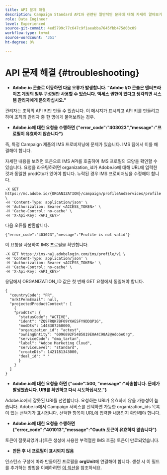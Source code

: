 ```yaml
---
title: API 문제 해결
description: Campaign Standard API와 관련된 일반적인 문제에 대해 자세히 알아보기
role: Data Engineer
level: Experienced
source-git-commit: 4ed5799c77c647c9f1aeabba7645fbb475d03c09
workflow-type: tm+mt
source-wordcount: '351'
ht-degree: 0%

---
```


# API 문제 해결 {#troubleshooting}

* **Adobe.io 콘솔로 이동하면 다음 오류가 발생합니다. &quot;Adobe I/O 콘솔은 엔터프라이즈 계정의 일부 구성원만 사용할 수 있습니다. 액세스 권한이 있다고 생각되면 시스템 관리자에게 문의하십시오.&quot;**

관리자는 조직의 API 키만 만들 수 있습니다. 이 메시지가 표시되고 API 키를 만들려고 하며 조직의 관리자 중 한 명에게 물어보려는 경우.

* **Adobe.io에 대한 요청을 수행하면 {&quot;error_code&quot;:&quot;403023&quot;,&quot;message&quot;:&quot;프로필이 유효하지 않습니다&quot;}**

즉, 특정 Campaign 제품의 IMS 프로비저닝에 문제가 있습니다. IMS 팀에서 이를 해결해야 합니다.

자세한 내용을 보려면 토큰으로 IMS API를 호출하여 IMS 프로필의 모양을 확인할 수 있습니다. 요청을 라우팅하려면 organization_id가 Adobe.io에 대해 URL에 입력한 것과 동일한 prodCtx가 있어야 합니다.
누락된 경우 IMS 프로비저닝을 수정해야 합니다.

```
-X GET https://mc.adobe.io/{ORGANIZATION}/campaign/profileAndServices/profile \
-H 'Content-Type: application/json' \
-H 'Authorization: Bearer <ACCESS_TOKEN>' \
-H 'Cache-Control: no-cache' \
-H 'X-Api-Key: <API_KEY>'
```

다음 오류를 반환합니다.

```
{"error_code":"403023","message":"Profile is not valid"}
```

이 요청을 사용하여 IMS 프로필을 확인합니다.

```
-X GET https://ims-na1.adobelogin.com/ims/profile/v1 \
-H 'Content-Type: application/json' \
-H 'Authorization: Bearer <ACCESS_TOKEN>' \
-H 'Cache-Control: no-cache' \
-H 'X-Api-Key: <API_KEY>'
```

응답에서 ORGANIZATION_ID 값은 첫 번째 GET 요청에서 동일해야 합니다.

```
{
  "countryCode": "FR",
  "mrktPermEmail": null,
  "projectedProductContext": [
    {
    "prodCtx": {
      "statusCode": "ACTIVE",
      "ident": "ZQ9FRQK7BF09YXAESFY9DDQP1G",
      "modDts": 1448307260000,
      "organization_id": "actest",
      "owningEntity": "6096892F54B5819E0A4C98A2@AdobeOrg",
      "serviceCode": "dma_tartan",
      "label": "Adobe Marketing Cloud",
      "serviceLevel": "standard",
      "createDts": 1421181343000,
      "deal_id": " "
      }
    }
  ]
}
```

* **Adobe.io에 대한 요청을 하면 {&quot;code&quot;:500, &quot;message&quot;:&quot;죄송합니다. 문제가 발생했습니다. URI를 확인하고 다시 시도하십시오.&quot;}**

Adobe.io에서 잘못된 URI를 선언합니다. 요청하는 URI가 유효하지 않을 가능성이 높습니다. Adobe.io에서 Campaign 서비스를 선택하면 가능한 organization_ids 목록이 있는 선택기가 표시됩니다. 선택한 항목이 URL에 입력한 내용인지 확인해야 합니다.

* **Adobe.io에 대한 요청을 수행하면 {&quot;error_code&quot;:&quot;401013&quot;,&quot;message&quot;:&quot;Oauth 토큰이 유효하지 않습니다&quot;}**

토큰이 잘못되었거나(토큰 생성에 사용한 부적절한 IMS 호출) 토큰이 만료되었습니다.

* **만든 후 내 프로필이 표시되지 않음**

인스턴스 구성에 따라 만들어진 프로필을 **orgUnit**&#x200B;에 연결해야 합니다. 생성 시 이 필드를 추가하는 방법을 이해하려면 [이 섹션](creating-profiles-api.md)을 참조하세요.

<!-- * (error duplicate key : quand tu crées un profile qui existe déjà , il faut faire un patch pour updater le profile plutôt qu'un POST)

With Curl
List all profiles

Create a profile

Update the mobilePhone attribute of a profile

API Calls on Service

GET the list of services

-->

<!--

How to find and use a filter?
Error codes:

* PAtch sur Age = message d'erreur :
500
Cannot update the 'age' property that is read-only
'age' property is not valid for the 'profile' resource.
-->

<!--
How to filter a list of subscribed profiles with available profile filters ? by date (by les filtres dispo sur la ressource) ?

Pattern classique :

recupérer la liste des subscriptions filtrées d'un profile
1) get sur profile
2) recup PKey
3) get sur PKey
4) get sur href des subscriptions

Comment savoir quel filtre appliquer ?

1) get sur metadata de profile
2) retourne description de la collection subscription
3) get sur la valeur du champ resTarget
4) get sur le href dans filters
5) retourne les filtres applicables sur l'url des data.

-->
